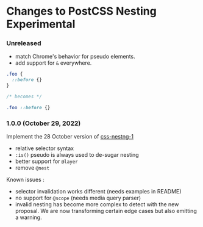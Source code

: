 # Changes to PostCSS Nesting Experimental

### Unreleased

- match Chrome's behavior for pseudo elements.
- add support for `&` everywhere.

```css
.foo {
  ::before {}
}

/* becomes */

.foo ::before {}
```

### 1.0.0 (October 29, 2022)

Implement the 28 October version of [css-nestng-1](https://drafts.csswg.org/css-nesting/)

- relative selector syntax
- `:is()` pseudo is always used to de-sugar nesting
- better support for `@layer`
- remove `@nest`

Known issues :

- selector invalidation works different (needs examples in README)
- no support for `@scope` (needs media query parser)
- invalid nesting has become more complex to detect with the new proposal. We are now transforming certain edge cases but also emitting a warning.
